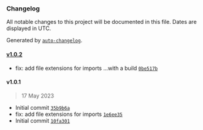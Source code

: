### Changelog

All notable changes to this project will be documented in this file. Dates are displayed in UTC.

Generated by [`auto-changelog`](https://github.com/CookPete/auto-changelog).

#### [v1.0.2](https://github.com/UtahGooner/chums-user-validation/compare/v1.0.1...v1.0.2)

- fix: add file extensions for imports ...with a build [`0be517b`](https://github.com/UtahGooner/chums-user-validation/commit/0be517be5194d1b89d791ce5e8050ddbf4fc29c3)

#### v1.0.1

> 17 May 2023

- Initial commit [`35b9b6a`](https://github.com/UtahGooner/chums-user-validation/commit/35b9b6ad90e1633e35189e650995d4e5b903a267)
- fix: add file extensions for imports [`1e6ee35`](https://github.com/UtahGooner/chums-user-validation/commit/1e6ee350dfecbad3db2e9e2e70d96af46eee9d0e)
- Initial commit [`10fa301`](https://github.com/UtahGooner/chums-user-validation/commit/10fa301887330cce53672d6a99acd9fea3c894c7)
